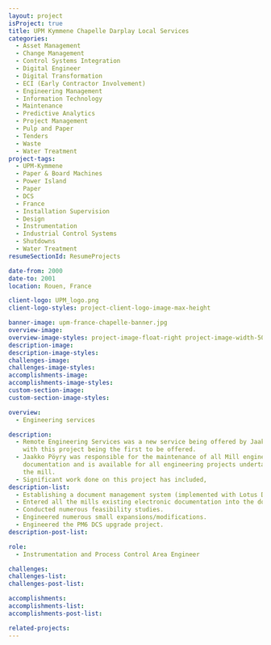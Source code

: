 ```yaml
---
layout: project
isProject: true
title: UPM Kymmene Chapelle Darplay Local Services
categories:
  - Asset Management
  - Change Management
  - Control Systems Integration
  - Digital Engineer
  - Digital Transformation
  - ECI (Early Contractor Involvement)
  - Engineering Management
  - Information Technology
  - Maintenance
  - Predictive Analytics
  - Project Management
  - Pulp and Paper
  - Tenders
  - Waste
  - Water Treatment
project-tags:
  - UPM-Kymmene
  - Paper & Board Machines
  - Power Island
  - Paper
  - DCS
  - France
  - Installation Supervision
  - Design
  - Instrumentation
  - Industrial Control Systems
  - Shutdowns
  - Water Treatment
resumeSectionId: ResumeProjects

date-from: 2000
date-to: 2001
location: Rouen, France

client-logo: UPM_logo.png
client-logo-styles: project-client-logo-image-max-height

banner-image: upm-france-chapelle-banner.jpg
overview-image:
overview-image-styles: project-image-float-right project-image-width-50
description-image:
description-image-styles:
challenges-image:
challenges-image-styles:
accomplishments-image:
accomplishments-image-styles:
custom-section-image:
custom-section-image-styles:

overview:
  - Engineering services

description:
  - Remote Engineering Services was a new service being offered by Jaakko Pöyry,
    with this project being the first to be offered.
  - Jaakko Pöyry was responsible for the maintenance of all Mill engineering
    documentation and is available for all engineering projects undertaken at
    the mill.
  - Significant work done on this project has included,
description-list:
  - Establishing a document management system (implemented with Lotus Domino Doc).
  - Entered all the mills existing electronic documentation into the document management system.
  - Conducted numerous feasibility studies.
  - Engineered numerous small expansions/modifications.
  - Engineered the PM6 DCS upgrade project.
description-post-list:

role:
  - Instrumentation and Process Control Area Engineer

challenges:
challenges-list:    
challenges-post-list:    

accomplishments:
accomplishments-list:    
accomplishments-post-list:    

related-projects:
---
```

